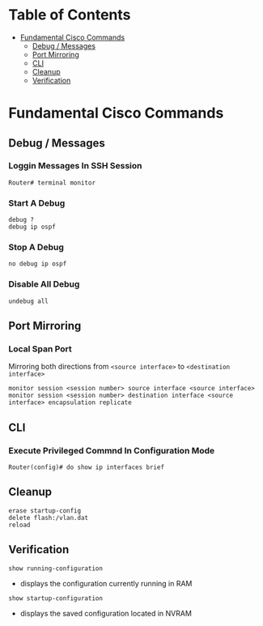 # Table of Contents

* [Fundamental Cisco Commands](#fundamental)
  * [Debug / Messages](#debug)
  * [Port Mirroring](#port_mirroring)
  * [CLI](#cli)
  * [Cleanup](#cleanup)
  * [Verification](#verification)

# <a name="fundamental"></a>Fundamental Cisco Commands

## <a name="debug"></a>Debug / Messages

### Loggin Messages In SSH Session

```
Router# terminal monitor
```

### Start A Debug

```
debug ?
debug ip ospf 
```

### Stop A Debug

```
no debug ip ospf
```

### Disable All Debug

```
undebug all
```

## <a name="port_mirroring"></a> Port Mirroring

### Local Span Port

Mirroring both directions from `<source interface>` to `<destination interface>`
```
monitor session <session number> source interface <source interface> 
monitor session <session number> destination interface <source interface> encapsulation replicate
```

## <a name="cli"></a>CLI

### Execute Privileged Commnd In Configuration Mode

```
Router(config)# do show ip interfaces brief
```

## <a name="cleanup"></a>Cleanup

```
erase startup-config
delete flash:/vlan.dat
reload
```

## <a name="verification"></a>Verification

`show running-configuration`
- displays the configuration currently running in RAM 

`show startup-configuration`
- displays the saved configuration located in NVRAM